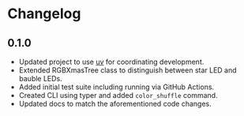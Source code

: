 # Changelog

## 0.1.0

- Updated project to use [uv](https://docs.astral.sh/uv/) for coordinating development.
- Extended RGBXmasTree class to distinguish between star LED and bauble LEDs.
- Added initial test suite including running via GitHub Actions.
- Created CLI using typer and added `color_shuffle` command.
- Updated docs to match the aforementioned code changes.

